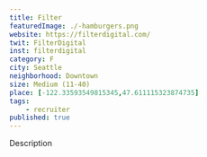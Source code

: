 ```yaml
---
title: Filter
featuredImage: ./-hamburgers.png
website: https://filterdigital.com/
twit: FilterDigital
inst: filterdigital
category: F
city: Seattle
neighborhood: Downtown
size: Medium (11-40)
place: [-122.33593549815345,47.611115323874735]
tags:
    - recruiter
published: true
---
```


Description
